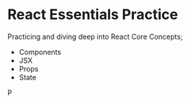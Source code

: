 # React Essentials Practice

Practicing and diving deep into React Core Concepts; 
- Components
- JSX
- Props
- State

P